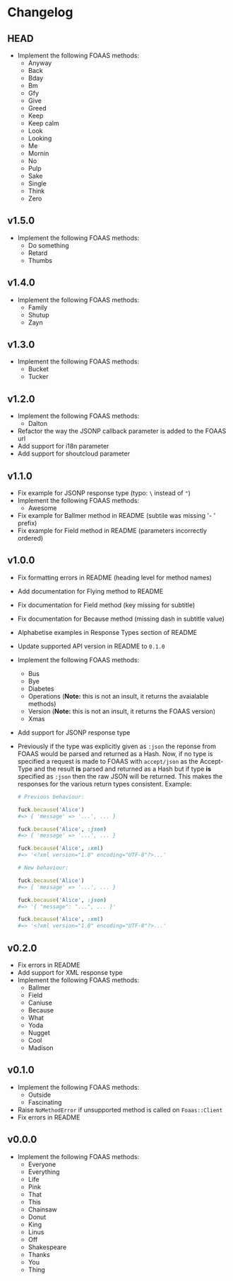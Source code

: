 # Changelog

## HEAD

* Implement the following FOAAS methods:
  * Anyway
  * Back
  * Bday
  * Bm
  * Gfy
  * Give
  * Greed
  * Keep
  * Keep calm
  * Look
  * Looking
  * Me
  * Mornin
  * No
  * Pulp
  * Sake
  * Single
  * Think
  * Zero

## v1.5.0

* Implement the following FOAAS methods:
  * Do something
  * Retard
  * Thumbs

## v1.4.0

* Implement the following FOAAS methods:
  * Family
  * Shutup
  * Zayn

## v1.3.0

* Implement the following FOAAS methods:
  * Bucket
  * Tucker

## v1.2.0

* Implement the following FOAAS methods:
  * Dalton
* Refactor the way the JSONP callback parameter is added to the FOAAS url
* Add support for i18n parameter
* Add support for shoutcloud parameter

## v1.1.0

* Fix example for JSONP response type (typo: `\` instead of `"`)
* Implement the following FOAAS methods:
  * Awesome
* Fix example for Ballmer method in README (subtile was missing '- ' prefix)
* Fix example for Field method in README (parameters incorrectly ordered)

## v1.0.0

* Fix formatting errors in README (heading level for method names)
* Add documentation for Flying method to README
* Fix documentation for Field method (key missing for subtitle)
* Fix documentation for Because method (missing dash in subtitle value)
* Alphabetise examples in Response Types section of README
* Update supported API version in README to `0.1.0`
* Implement the following FOAAS methods:
  * Bus
  * Bye
  * Diabetes
  * Operations (__Note:__ this is not an insult, it returns the avaialable methods)
  * Version (__Note:__ this is not an insult, it returns the FOAAS version)
  * Xmas
* Add support for JSONP response type
* Previously if the type was explicitly given as `:json` the reponse from FOAAS would
  be parsed and returned as a Hash. Now, if no type is specified a request is made to
  FOAAS with `accept/json` as the Accept-Type and the result **is** parsed and returned
  as a Hash but if type __is__ specified as `:json` then the raw JSON will be returned.
  This makes the responses for the various return types consistent. Example:

  ```ruby
  # Previous behaviour:

  fuck.because('Alice')
  #=> { 'message' => '...', ... }

  fuck.because('Alice', :json)
  #=> { 'message' => '...', ... }

  fuck.because('Alice', :xml)
  #=> '<?xml version="1.0" encoding="UTF-8"?>...'

  # New behaviour:

  fuck.because('Alice')
  #=> { 'message' => '...', ... }

  fuck.because('Alice', :json)
  #=> '{ "message": "...", ... }'

  fuck.because('Alice', :xml)
  #=> '<?xml version="1.0" encoding="UTF-8"?>...'
  ```

## v0.2.0

* Fix errors in README
* Add support for XML response type
* Implement the following FOAAS methods:
  * Ballmer
  * Field
  * Caniuse
  * Because
  * What
  * Yoda
  * Nugget
  * Cool
  * Madison

## v0.1.0

* Implement the following FOAAS methods:
  * Outside
  * Fascinating
* Raise `NoMethodError` if unsupported method is called on `Foaas::Client`
* Fix errors in README

## v0.0.0

* Implement the following FOAAS methods:
  * Everyone
  * Everything
  * Life
  * Pink
  * That
  * This
  * Chainsaw
  * Donut
  * King
  * Linus
  * Off
  * Shakespeare
  * Thanks
  * You
  * Thing
